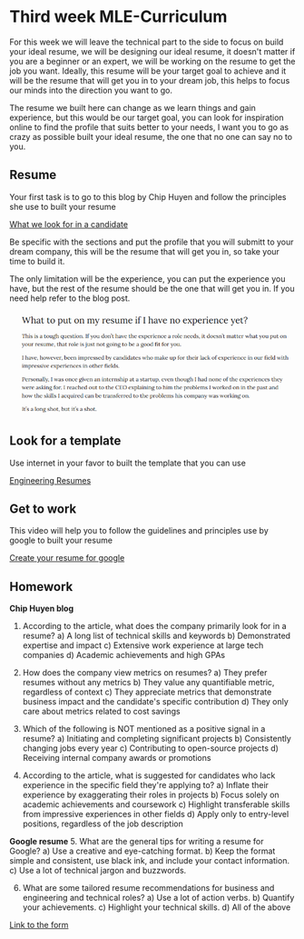# Third week MLE-Curriculum

For this week we will leave the technical part to the side to focus on build your ideal resume, we will be designing our ideal resume, it doesn't matter if you are a beginner or an expert, we will be working on the resume to get the job you want. Ideally, this resume will be your target goal to achieve and it will be the resume that will get you in to your dream job, this helps to focus our minds into the direction you want to go.

The resume we built here can change as we learn things and gain experience, but this would be our target goal, you can look for inspiration online to find the profile that suits better to your needs, I want you to go as crazy as possible built your ideal resume, the one that no one can say no to you.

## Resume

Your first task is to go to this blog by Chip Huyen and follow the principles she use to built your resume

[What we look for in a candidate](https://huyenchip.com/2023/01/24/what-we-look-for-in-a-candidate.html)

Be specific with the sections and put the profile that you will submitt to your dream company, this will be the resume that will get you in, so take your time to build it.

The only limitation will be the experience, you can put the experience you have, but the rest of the resume should be the one that will get you in. If you need help refer to the blog post.

![alt text](image.png)

## Look for a template

Use internet in your favor to built the template that you can use

[Engineering Resumes](https://www.reddit.com/r/EngineeringResumes/wiki/index/)

## Get to work

This video will help you to follow the guidelines and principles use by google to built your resume

[Create your resume for google](https://www.youtube.com/watch?v=BYUy1yvjHxE)

## Homework

**Chip Huyen blog**

1. According to the article, what does the company primarily look for in a resume?
   a) A long list of technical skills and keywords
   b) Demonstrated expertise and impact
   c) Extensive work experience at large tech companies
   d) Academic achievements and high GPAs

2. How does the company view metrics on resumes?
   a) They prefer resumes without any metrics
   b) They value any quantifiable metric, regardless of context
   c) They appreciate metrics that demonstrate business impact and the candidate's specific contribution
   d) They only care about metrics related to cost savings

3. Which of the following is NOT mentioned as a positive signal in a resume?
   a) Initiating and completing significant projects
   b) Consistently changing jobs every year
   c) Contributing to open-source projects
   d) Receiving internal company awards or promotions

4. According to the article, what is suggested for candidates who lack experience in the specific field they're applying to?
   a) Inflate their experience by exaggerating their roles in projects
   b) Focus solely on academic achievements and coursework
   c) Highlight transferable skills from impressive experiences in other fields
   d) Apply only to entry-level positions, regardless of the job description

**Google resume**
5. What are the general tips for writing a resume for Google?
   a) Use a creative and eye-catching format.
   b) Keep the format simple and consistent, use black ink, and include your contact information.
   c) Use a lot of technical jargon and buzzwords.

6. What are some tailored resume recommendations for business and engineering and technical roles?
   a) Use a lot of action verbs.
   b) Quantify your achievements.
   c) Highlight your technical skills.
   d) All of the above

[Link to the form](https://docs.google.com/forms/d/e/1FAIpQLSevZ93Mg5sUgEMzL2N1hpV8Bgsv_fQkF4MjwUqWwIse8oi-Ig/viewform)
